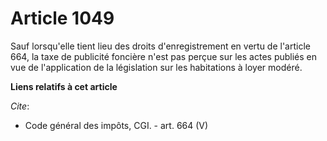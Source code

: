 # Article 1049

Sauf lorsqu'elle tient lieu des droits d'enregistrement en vertu de l'article 664, la taxe de publicité foncière n'est pas
perçue sur les actes publiés en vue de l'application de la législation sur les habitations à loyer modéré.

**Liens relatifs à cet article**

_Cite_:

  - Code général des impôts, CGI. - art. 664 (V)
